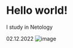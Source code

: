 # Hello world!

I study in Netology

02.12.2022
![image](https://user-images.githubusercontent.com/119660327/208441946-96c556be-a79b-4b6d-ba63-3ae770ddf7d2.png)

